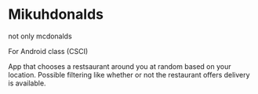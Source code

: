 # Mikuhdonalds
not only mcdonalds

For Android class (CSCI)

App that chooses a restsaurant around you at random based on your location. Possible filtering like whether or not the restaurant offers 
delivery is available.
